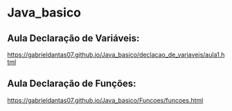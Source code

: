 # Java_basico

## Aula Declaração de Variáveis: 
https://gabrieldantas07.github.io/Java_basico/declacao_de_variaveis/aula1.html
## Aula Declaração de Funções:
https://gabrieldantas07.github.io/Java_basico/Funcoes/funcoes.html
